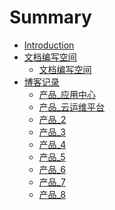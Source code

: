 # Summary

* [Introduction](README.md)
* [文档编写空间]()
    * [文档编写空间](_file/wen-dang-bian-xie-kong-jian.md)
* [博客记录]()
    * [产品_应用中心](_posts/2017-06-19-appcenter_app_platform.md)
    * [产品_云运维平台](_posts/2017-06-19-cloud_oper_mainte_platform.md)
    * [产品_2](_posts/2017-06-19-integration_api.md)
    * [产品_3](_posts/2017-06-19-integration_cloud_esb.md)
    * [产品_4](_posts/2017-06-19-integration_cloud_idm.md)
    * [产品_5](_posts/2017-06-19-integration_esb.md)
    * [产品_6](_posts/2017-06-19-integration_portal.md)
    * [产品_7](_posts/2017-06-20-appcenter_cloud_workbench.md)
    * [产品_8](_posts/2017-06-20-day_report_cxz.md)


